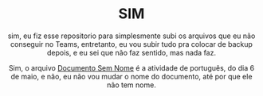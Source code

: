 <div align="Center">
<h1>SIM</h1>
<p>sim, eu fiz esse repositorio para simplesmente subi os arquivos que eu não conseguir no Teams, entretanto, eu vou subir tudo pra colocar de backup depois, e eu sei que não faz sentido, mas nada faz.</p>
<p>Sim, o arquivo <a href="https://github.com/SaLandini/trab-etec/blob/master/Documento%20sem%20nome.docx">Documento Sem Nome</a> é a atividade de português, do dia 6 de maio, e não, eu não vou mudar o nome do documento, até por que ele não tem nome.</p>
</div>